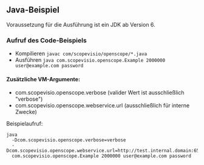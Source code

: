 ## Java-Beispiel

Voraussetzung für die Ausführung ist ein JDK ab Version 6.

### Aufruf des Code-Beispiels

- Kompilieren `javac com/scopevisio/openscope/*.java`
- Ausführen `java com.scopevisio.openscope.Example 2000000 user@example.com password`

#### Zusätzliche VM-Argumente:

- com.scopevisio.openscope.verbose (valider Wert ist ausschließlich "verbose")
- com.scopevisio.openscope.webservice.url (ausschließlich für interne Zwecke)

Beispielaufruf:

```
java
  -Dcom.scopevisio.openscope.verbose=verbose
  -Dcom.scopevisio.openscope.webservice.url=http://test.internal.domain:65535
  com.scopevisio.openscope.Example 2000000 user@example.com password
```
